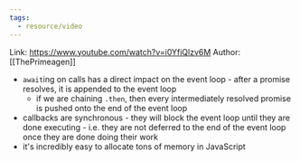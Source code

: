 ```yaml
---
tags:
  - resource/video
---
```


Link: https://www.youtube.com/watch?v=i0YfiQlzv6M
Author: [[ThePrimeagen]]

- `await`ing on calls has a direct impact on the event loop - after a promise
  resolves, it is appended to the event loop
  - if we are chaining `.then`, then every intermediately resolved promise is
    pushed onto the end of the event loop
- callbacks are synchronous - they will block the event loop until they are done
  executing - i.e. they are not deferred to the end of the event loop once
  they are done doing their work
- it's incredibly easy to allocate tons of memory in JavaScript
